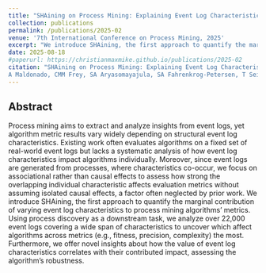 ```yaml
---
title: "SHAining on Process Mining: Explaining Event Log Characteristics Impact on Algorithms"
collection: publications
permalink: /publications/2025-02
venue: '7th International Conference on Process Mining, 2025'
excerpt: "We introduce SHAining, the first approach to quantify the marginal contribution of varying event log characteristics to process mining algorithms’ metrics."
date: 2025-08-18
#paperurl: https://christianmaxmike.github.io/publications/2025-02
citation: "SHAining on Process Mining: Explaining Event Log Characteristics Impact on Algorithms
A Maldonado, CMM Frey, SA Aryasomayajula, SA Fahrenkrog-Petersen, T Seidl - 7th International Conference on Process Mining, 2025<br/>"
---
```


## Abstract
Process mining aims to extract and analyze insights
from event logs, yet algorithm metric results vary widely depending 
on structural event log characteristics. Existing work
often evaluates algorithms on a fixed set of real-world event logs
but lacks a systematic analysis of how event log characteristics
impact algorithms individually. Moreover, since event logs are
generated from processes, where characteristics co-occur, we
focus on associational rather than causal effects to assess how
strong the overlapping individual characteristic affects evaluation
metrics without assuming isolated causal effects, a factor often
neglected by prior work. We introduce SHAining, the first
approach to quantify the marginal contribution of varying event
log characteristics to process mining algorithms’ metrics. Using
process discovery as a downstream task, we analyze over 22,000
event logs covering a wide span of characteristics to uncover
which affect algorithms across metrics (e.g., fitness, precision,
complexity) the most. Furthermore, we offer novel insights about
how the value of event log characteristics correlates with their
contributed impact, assessing the algorithm’s robustness.
